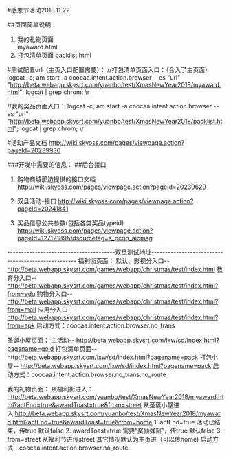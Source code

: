 #感恩节活动2018.11.22

##页面简单说明：
1. 我的礼物页面  
	myaward.html 
2. 打包清单页面 
	packlist.html

#测试配置url（主页入口配置需要）：
//打包清单页面入口：（合入了主页面）
logcat -c;  am start -a coocaa.intent.action.browser --es "url" "http://beta.webapp.skysrt.com/yuanbo/test/XmasNewYear2018/myaward.html"; logcat | grep chrom; \r

//我的奖品页面入口：
logcat -c;  am start -a coocaa.intent.action.browser --es "url" "http://beta.webapp.skysrt.com/yuanbo/test/XmasNewYear2018/packlist.html"; logcat | grep chrom; \r
	
#活动产品文档
http://wiki.skyoss.com/pages/viewpage.action?pageId=20239930

###开发中需要的信息：
##后台接口
1. 购物商城那边提供的接口文档
	http://wiki.skyoss.com/pages/viewpage.action?pageId=20239629

2. 双旦活动-接口
	http://wiki.skyoss.com/pages/viewpage.action?pageId=20241841
	
3. 奖品信息公共参数(包括各类奖品typeid)
http://wiki.skyoss.com/pages/viewpage.action?pageId=12712189&tdsourcetag=s_pcqq_aiomsg


---------------------------------------双旦测试地址---------------------------------------------------
福利街页面：
	默认、影视分入口--http://beta.webapp.skysrt.com/games/webapp/christmas/test/index.html
	教育分入口--http://beta.webapp.skysrt.com/games/webapp/christmas/test/index.html?from=edu
	购物分入口--http://beta.webapp.skysrt.com/games/webapp/christmas/test/index.html?from=mall
	应用分入口--http://beta.webapp.skysrt.com/games/webapp/christmas/test/index.html?from=apk
启动方式：coocaa.intent.action.browser.no_trans

圣诞小屋页面：
	主活动--     http://beta.webapp.skysrt.com/lxw/sd/index.html?pagename=gold
	打包清单页面-- http://beta.webapp.skysrt.com/lxw/sd/index.html?pagename=pack
	打包小屋--	   http://beta.webapp.skysrt.com/lxw/sd/index.html?pagename=pack
启动方式：coocaa.intent.action.browser.no_trans.no_route

我的礼物页面：
	从福利街进入：http://beta.webapp.skysrt.com/yuanbo/test/XmasNewYear2018/myaward.html?actEnd=true&awardToast=true&from=street
	从圣诞小屋进入:http://beta.webapp.skysrt.com/yuanbo/test/XmasNewYear2018/myaward.html?actEnd=true&awardToast=true&from=home
		1. actEnd=true 
			活动已结束，传true
			默认false
		2. awardToast=true 
			需要“奖励弹窗”，传true
			默认false
		3. from=street
			从福利节进传street
			其它情况默认为主页进（可以传home)
启动方式：coocaa.intent.action.browser.no_route


